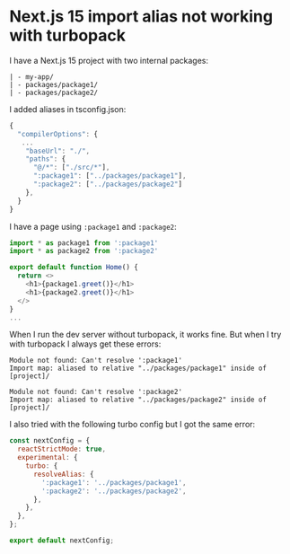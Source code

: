 # Next.js 15 import alias not working with turbopack

I have a Next.js 15 project with two internal packages:
```
| - my-app/
| - packages/package1/
| - packages/package2/
```
I added aliases in tsconfig.json:
```js
{
  "compilerOptions": {
   ...
    "baseUrl": "./",
    "paths": {
      "@/*": ["./src/*"],
      ":package1": ["../packages/package1"],
      ":package2": ["../packages/package2"]
    },
  }
}
```
I have a page using `:package1` and `:package2`:
```js
import * as package1 from ':package1'
import * as package2 from ':package2'

export default function Home() {
  return <>
    <h1>{package1.greet()}</h1>
    <h1>{package2.greet()}</h1>
  </>
}
...
```

When I run the dev server without turbopack, it works fine. But when I try with turbopack I always get these errors:
```
Module not found: Can't resolve ':package1'
Import map: aliased to relative "../packages/package1" inside of [project]/

Module not found: Can't resolve ':package2'
Import map: aliased to relative "../packages/package2" inside of [project]/
```

I also tried with the following turbo config but I got the same error:
```js
const nextConfig = {
  reactStrictMode: true,
  experimental: {
    turbo: {
      resolveAlias: {
        ':package1': '../packages/package1',
        ':package2': '../packages/package2',
      },
    },
  },
};

export default nextConfig;
```
